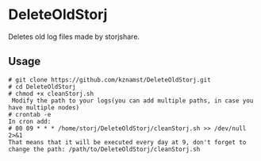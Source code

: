 # DeleteOldStorj 
Deletes old log files made by storjshare.

## Usage
```
# git clone https://github.com/kznamst/DeleteOldStorj.git
# cd DeleteOldStorj
# chmod +x cleanStorj.sh
 Modify the path to your logs(you can add multiple paths, in case you have multiple nodes)
# crontab -e
In cron add: 
# 00 09 * * * /home/storj/DeleteOldStorj/cleanStorj.sh >> /dev/null 2>&1
That means that it will be executed every day at 9, don't forget to change the path: /path/to/DeleteOldStorj/cleanStorj.sh 

```
